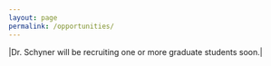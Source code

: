 ```yaml
---
layout: page
permalink: /opportunities/
---
```


|Dr. Schyner will be recruiting one or more graduate students soon.|